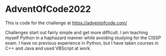# AdventOfCode2022

This is code for the challenge at https://adventofcode.com/

Challenges start out fairly simple and get more difficult. I am teaching myself Python in a haphazard manner while avoiding studying for the CISSP exam.
I have no previous experience in Python, but I have taken courses in C++ and Java and used VBScript at work.
